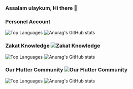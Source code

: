 ### Assalam ulaykum, Hi there 👋

<!--
**M97Chahboun/M97Chahboun** is a ✨ _special_ ✨ repository because its `README.md` (this file) appears on your GitHub profile.

Here are some ideas to get you started:

- 🔭 I’m currently working on ...
- 🌱 I’m currently learning ...
- 👯 I’m looking to collaborate on ...
- 🤔 I’m looking for help with ...
- 💬 Ask me about ...
- 📫 How to reach me: ...
- 😄 Pronouns: ...
- ⚡ Fun fact: ...
-->
<!--
![Dart Languages](https://github.com/github/explore/blob/main/topics/dart/dart.png) ![Pyhon Languages](https://github.com/github/explore/blob/main/topics/python/python.png) ![Javascript Languages](https://github.com/github/explore/blob/main/topics/javascript/javascript.png)

-->
### Personel Account

![Top Languages](https://github-readme-stats.vercel.app/api/top-langs/?username=m97chahboun&layout=compact)
![Anurag's GitHub stats](https://github-readme-stats.vercel.app/api/?username=m97chahboun&show_icons=true&title_color=fff&icon_color=79ff97&text_color=9f9f9f&bg_color=151515)

### Zakat Knowledge ![Zakat Knowledge](https://github.com/zakatknowledge)

![Top Languages](https://github-readme-stats.vercel.app/api/top-langs/?username=zakatknowledge&layout=compact)
![Anurag's GitHub stats](https://github-readme-stats.vercel.app/api/?username=zakatknowledge&show_icons=true&title_color=fff&icon_color=79ff97&text_color=9f9f9f&bg_color=151515)

### Our Flutter Community ![Our Flutter Community ](https://github.com/ourflutter)
![Top Languages](https://github-readme-stats.vercel.app/api/top-langs/?username=ourflutter&layout=compact)
![Anurag's GitHub stats](https://github-readme-stats.vercel.app/api/?username=ourflutter&show_icons=true&title_color=fff&icon_color=79ff97&text_color=9f9f9f&bg_color=151515)
